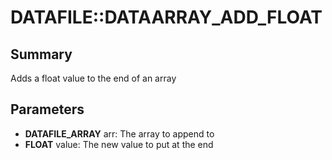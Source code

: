# DATAFILE::DATAARRAY_ADD_FLOAT

## Summary
Adds a float value to the end of an array

## Parameters
* **DATAFILE_ARRAY** arr: The array to append to
* **FLOAT** value: The new value to put at the end